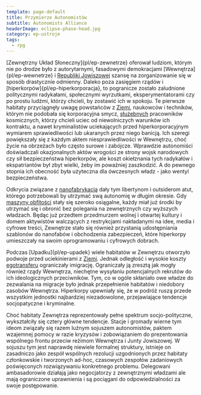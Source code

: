 ```yaml
---
template: page-default
title: Przymierze Autonomistów
subtitle: Autonomists Alliance
headerImage: eclipse-phase-head.jpg
category: ep-ustroje
tags:
  - rpg
---
```

[Zewnętrzny Układ Słoneczny]{pl/ep-zewnetrze} oferował ludziom, którym nie po drodze było z autorytarnymi, fasadowymi demokracjami [Wewnętrza]{pl/ep-wewnetrze} i [Republiki Jowiszowej](Republika+Jowiszowa "Biokonserwatywny, autorytarny reżim trzymający w żelaznym uścisku cały system Jowisza") szansę na zorganizowanie się w sposób drastycznie odmienny. Daleko poza zasięgiem rządów i [hiperkorpów]{pl/ep-hiperkorporacja}, to pogranicze zostało zaludnione politycznymi radykałami, społecznymi wyrzutkami, eksperymentatorami czy po prostu ludźmi, którzy chcieli, by zostawić ich w spokoju. Te pierwsze habitaty przyciągnęły uwagę powstańców z [Ziemi](../Atlas/Wewnetrze/Ziemia.md), naukowców i techników, którym nie podobała się korporacyjna smycz, [służebnych](#) pracowników kosmicznych, którzy chcieli uciec od niewolniczych warunków ich kontraktu, a nawet kryminalistów uciekających przed hiperkorporacyjnym wymiarem sprawiedliwości lub ukaranych przez niego banicją. Ich szeregi powiększały się z każdym aktem niesprawiedliwości w Wewnętrzu, choć życie na obrzeżach było często surowe i zabójcze. Wprawdzie autonomiści doświadczali okazjonalnych aktów wrogości ze strony wojsk narodowych czy sił bezpieczeństwa hiperkorpów, ale koszt okiełznania tych radykałów i ekspatriantów był zbyt wielki, żeby im poważniej zaszkodzić. A do pewnego stopnia ich obecność była użyteczna dla ówczesnych władz - jako wentyl bezpieczeństwa.

Odkrycia związane z [nanofabrykacją](#) dały tym libertynom i outsiderom atut, którego potrzebowali by utrzymać swą autonomię w długim okresie. Gdy [maszyny obfitości](Maszyny+obfito%C5%9Bci) stały się szeroko osiągalne, każdy miał już środki by utrzymać się i obronić bez polegania na zewnętrznych czy wyższych władzach. Będąc już przedtem przedmurzem wolnej i otwartej kultury i domem aktywistów walczących z restrykcjami nakładanymi na idee, media i cyfrowe treści, Zewnętrze stało się również przystanią udostępniania szablonów do nanofabów i obchodzenia zabezpieczeń, które hiperkorpy umieszczały na swoim oprogramowaniu i cyfrowych dobrach.

Podczas [Upadku]{pl/ep-upadek} wiele habitatów w Zewnętrzu otworzyło podwoje przed uciekinierami z [Ziemi](#). Jednak odległość i wysokie koszty [egotransferu](Egotransfer) ograniczały imigrację. Ograniczały ją zresztą jak mogły również rządy Wewnętrza, niechętne wysyłaniu potencjalnych rekrutów do ich ideologicznych przeciwników. Tym, co w ogóle skłaniało owe władze do zezwalania na migracje było jednak przepełnienie habitatów i niedobory zasobów Wewnętrza. Hiperkorpy upewniały się, że w podróż ruszą przede wszystkim jednostki najbardziej niezadowolone, przejawiające tendencje socjopatyczne i kryminalne.

Choć habitaty Zewnętrza reprezentowały pełne spektrum socjo-polityczne, wykształciły się cztery główne tendencje. Stacje i gromady wierne tym ideom związały się razem luźnym sojuszem autonomistów, paktem wzajemnej pomocy w razie kryzysów i zobowiązaniem do prezentowania wspólnego frontu przeciw reżimom Wewnętrza i Junty Jowiszowej. W sojuszu tym jest naprawdę niewiele formalnej struktury, istnieje on zasadniczo jako zespół wspólnych rezolucji uzgodnionych przez habitaty członkowskie i tworzonych ad-hoc, czasowych zespołów zadaniowych poświęconych rozwiązywaniu konkretnego problemu. Delegowani ambasadorowie działają jako negocjatorzy z zewnętrznymi władzami ale mają ograniczone uprawnienia i są pociągani do odpowiedzialności za swoje postępowanie.
